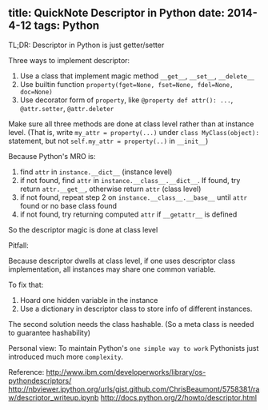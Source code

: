 title: QuickNote Descriptor in Python
date: 2014-4-12
tags: Python
---

TL;DR: Descriptor in Python is just getter/setter

Three ways to implement descriptor:

  1. Use a class that implement magic method `__get__`, `__set__`, `__delete__`
  2. Use builtin function `property(fget=None, fset=None, fdel=None, doc=None)`
  3. Use decorator form of `property`, like `@property def attr(): ...`, `@attr.setter`, `@attr.deleter`

Make sure all three methods are done at class level rather than at instance level.
(That is, write `my_attr = property(...)` under `class MyClass(object):` statement,
but not `self.my_attr = property(..)` in `__init__`)

Because Python's MRO is:

  1. find `attr` in `instance.__dict__` (instance level)
  2. if not found, find `attr` in `instance.__class__.__dict__`. If found, try return `attr.__get__`, otherwise return `attr` (class level)
  3. if not found, repeat step 2 on `instance.__class__.__base__` until `attr` found or no base class found
  4. if not found, try returning computed `attr` if `__getattr__` is defined

So the descriptor magic is done at class level

Pitfall:

Because descriptor dwells at class level, if one uses descriptor class implementation, all instances may share one common variable.

To fix that:
  1. Hoard one hidden variable in the instance
  2. Use a dictionary in descriptor class to store info of different instances.

The second solution needs the class hashable. (So a meta class is needed to guarantee hashability)


Personal view: To maintain Python's `one simple way to work` Pythonists just introduced much more `complexity`.

Reference:
http://www.ibm.com/developerworks/library/os-pythondescriptors/
http://nbviewer.ipython.org/urls/gist.github.com/ChrisBeaumont/5758381/raw/descriptor_writeup.ipynb
http://docs.python.org/2/howto/descriptor.html
